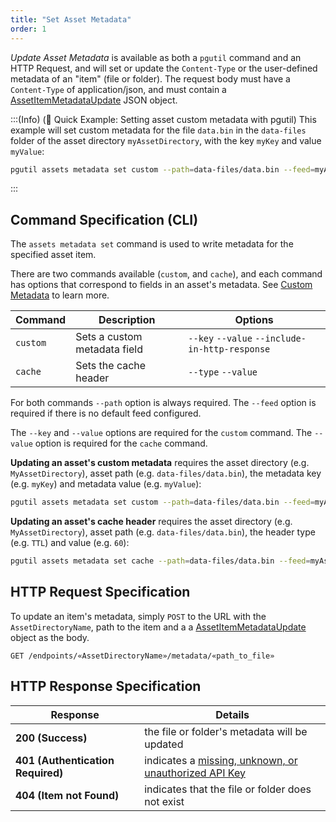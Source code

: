 ```yaml
---
title: "Set Asset Metadata"
order: 1
---
```


*Update Asset Metadata* is available as both a `pgutil` command and an HTTP Request, and will set or update the `Content-Type` or the user-defined metadata of an "item" (file or folder). The request body must have a `Content-Type` of application/json, and must contain a [AssetItemMetadataUpdate](/docs/proget/reference-api/proget-api-assets#metadata-update) JSON object.

:::(Info) (🚀 Quick Example: Setting asset custom metadata with pgutil)
This example will set custom metadata for the file `data.bin` in the `data-files` folder of the asset directory `myAssetDirectory`, with the key `myKey` and value `myValue`:

```bash
pgutil assets metadata set custom --path=data-files/data.bin --feed=myAssetDirectory --key=myKey --value=myValue
```
:::

## Command Specification (CLI)
The `assets metadata set` command is used to write metadata for the specified asset item.

There are two commands available (`custom`, and `cache`), and each command has options that correspond to fields in an asset's metadata. See [Custom Metadata](/docs/proget/asset-directories-file-storage/what-is-an-asset-directory#custom-metadata) to learn more. 

| Command | Description | Options  |
| --- | --- | --- |
| `custom` | Sets a custom metadata field | `--key` `--value` `--include-in-http-response` |
| `cache`  | Sets the cache header | `--type` `--value` | 

For both commands `--path` option is always required. The `--feed` option is required if there is no default feed configured. 

The `--key` and `--value` options are required for the `custom` command. The `--value` option is required for the `cache` command.

**Updating an asset's custom metadata** requires the asset directory (e.g. `MyAssetDirectory`), asset path (e.g. `data-files/data.bin`), the metadata key (e.g. `myKey`) and metadata value (e.g. `myValue`):

```bash
pgutil assets metadata set custom --path=data-files/data.bin --feed=myAssetDirectory --key=myKey --value=myValue
```

**Updating an asset's cache header** requires the asset directory (e.g. `MyAssetDirectory`), asset path (e.g. `data-files/data.bin`), the header type (e.g. `TTL`) and value (e.g. `60`):

```bash
pgutil assets metadata set cache --path=data-files/data.bin --feed=myAssetDirectory --type=TTL --value=60
```

## HTTP Request Specification
To update an item's metadata, simply `POST` to the URL with the `AssetDirectoryName`, path to the item and a a [AssetItemMetadataUpdate](/docs/proget/reference-api/proget-api-assets#metadata-update) object as the body.

```plaintext
GET /endpoints/«AssetDirectoryName»/metadata/«path_to_file»
```

## HTTP Response Specification

| Response | Details |
| --- | --- |
| **200 (Success)** | the file or folder's metadata will be updated |
| **401 (Authentication Required)** | indicates a [missing, unknown, or unauthorized API Key](/docs/proget/reference-api/proget-api-assets#authentication) |
| **404 (Item not Found)** | indicates that the file or folder does not exist |
